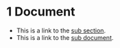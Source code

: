
<a/><a id="/doc"/><a id="section-1"/>
# 1 Document
- This is a link to the <a href="sub/renamed.md#/sub">sub section</a>.
- This is a link to the <a href="sub/renamed.md">sub document</a>.
